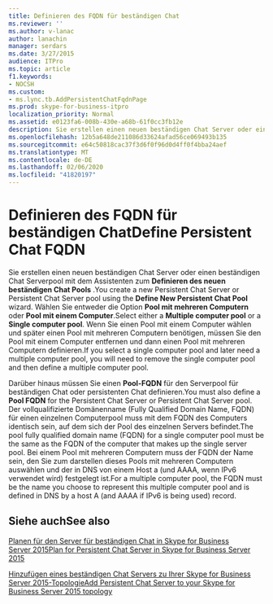 ```yaml
---
title: Definieren des FQDN für beständigen Chat
ms.reviewer: ''
ms.author: v-lanac
author: lanachin
manager: serdars
ms.date: 3/27/2015
audience: ITPro
ms.topic: article
f1.keywords:
- NOCSH
ms.custom:
- ms.lync.tb.AddPersistentChatFqdnPage
ms.prod: skype-for-business-itpro
localization_priority: Normal
ms.assetid: e0123fa6-008b-430e-a68b-61f0cc3fb12e
description: Sie erstellen einen neuen beständigen Chat Server oder einen beständigen Chat Serverpool mit dem Assistenten zum Definieren des neuen beständigen Chat Pools. Wählen Sie entweder die Option Pool mit mehreren Computern oder Pool mit einem Computer. Wenn Sie einen Pool mit einem Computer wählen und später einen Pool mit mehreren Computern benötigen, müssen Sie den Pool mit einem Computer entfernen und dann einen Pool mit mehreren Computern definieren.
ms.openlocfilehash: 12b5a648de211086d33624afad56ce069493b135
ms.sourcegitcommit: e64c50818cac37f3d6f0f96d0d4ff0f4bba24aef
ms.translationtype: MT
ms.contentlocale: de-DE
ms.lasthandoff: 02/06/2020
ms.locfileid: "41820197"
---
```

# <a name="define-persistent-chat-fqdn"></a><span data-ttu-id="8b164-105">Definieren des FQDN für beständigen Chat</span><span class="sxs-lookup"><span data-stu-id="8b164-105">Define Persistent Chat FQDN</span></span>
 
<span data-ttu-id="8b164-106">Sie erstellen einen neuen beständigen Chat Server oder einen beständigen Chat Serverpool mit dem Assistenten zum **Definieren des neuen beständigen Chat Pools** .</span><span class="sxs-lookup"><span data-stu-id="8b164-106">You create a new Persistent Chat Server or Persistent Chat Server pool using the **Define New Persistent Chat Pool** wizard.</span></span> <span data-ttu-id="8b164-107">Wählen Sie entweder die Option **Pool mit mehreren Computern** oder **Pool mit einem Computer**.</span><span class="sxs-lookup"><span data-stu-id="8b164-107">Select either a **Multiple computer pool** or a **Single computer pool**.</span></span> <span data-ttu-id="8b164-108">Wenn Sie einen Pool mit einem Computer wählen und später einen Pool mit mehreren Computern benötigen, müssen Sie den Pool mit einem Computer entfernen und dann einen Pool mit mehreren Computern definieren.</span><span class="sxs-lookup"><span data-stu-id="8b164-108">If you select a single computer pool and later need a multiple computer pool, you will need to remove the single computer pool and then define a multiple computer pool.</span></span>
  
<span data-ttu-id="8b164-109">Darüber hinaus müssen Sie einen **Pool-FQDN** für den Serverpool für beständigen Chat oder persistenten Chat definieren.</span><span class="sxs-lookup"><span data-stu-id="8b164-109">You must also define a **Pool FQDN** for the Persistent Chat Server or Persistent Chat Server pool.</span></span> <span data-ttu-id="8b164-110">Der vollqualifizierte Domänenname (Fully Qualified Domain Name, FQDN) für einen einzelnen Computerpool muss mit dem FQDN des Computers identisch sein, auf dem sich der Pool des einzelnen Servers befindet.</span><span class="sxs-lookup"><span data-stu-id="8b164-110">The pool fully qualified domain name (FQDN) for a single computer pool must be the same as the FQDN of the computer that makes up the single server pool.</span></span> <span data-ttu-id="8b164-111">Bei einem Pool mit mehreren Computern muss der FQDN der Name sein, den Sie zum darstellen dieses Pools mit mehreren Computern auswählen und der in DNS von einem Host a (und AAAA, wenn IPv6 verwendet wird) festgelegt ist.</span><span class="sxs-lookup"><span data-stu-id="8b164-111">For a multiple computer pool, the FQDN must be the name you choose to represent this multiple computer pool and is defined in DNS by a host A (and AAAA if IPv6 is being used) record.</span></span>
  
## <a name="see-also"></a><span data-ttu-id="8b164-112">Siehe auch</span><span class="sxs-lookup"><span data-stu-id="8b164-112">See also</span></span>

[<span data-ttu-id="8b164-113">Planen für den Server für beständigen Chat in Skype for Business Server 2015</span><span class="sxs-lookup"><span data-stu-id="8b164-113">Plan for Persistent Chat Server in Skype for Business Server 2015</span></span>](../../plan-your-deployment/persistent-chat-server/persistent-chat-server.md)
  
[<span data-ttu-id="8b164-114">Hinzufügen eines beständigen Chat Servers zu Ihrer Skype for Business Server 2015-Topologie</span><span class="sxs-lookup"><span data-stu-id="8b164-114">Add Persistent Chat Server to your Skype for Business Server 2015 topology</span></span>](../../deploy/deploy-persistent-chat-server/add-persistent-chat-server.md)

